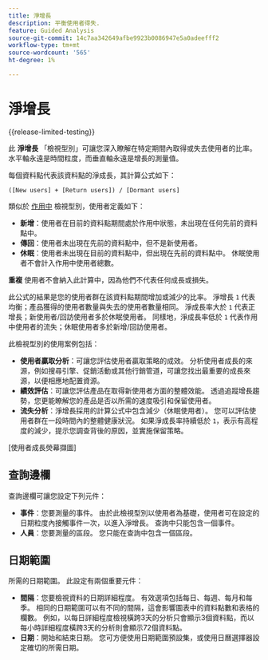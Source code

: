 ```yaml
---
title: 淨增長
description: 平衡使用者得失.
feature: Guided Analysis
source-git-commit: 14c7aa342649afbe9923b0086947e5a0adeefff2
workflow-type: tm+mt
source-wordcount: '565'
ht-degree: 1%

---
```


# 淨增長

{{release-limited-testing}}

此 **淨增長** 「檢視型別」可讓您深入瞭解在特定期間內取得或失去使用者的比率。 水平軸永遠是時間粒度，而垂直軸永遠是增長的測量值。

每個資料點代表該資料點的淨成長，其計算公式如下：

`([New users] + [Return users]) / [Dormant users]`

類似於 [作用中](active.md) 檢視型別，使用者定義如下：

* **新增**：使用者在目前的資料點期間處於作用中狀態，未出現在任何先前的資料點中。
* **傳回**：使用者未出現在先前的資料點中，但不是新使用者。
* **休眠**：使用者未出現在目前的資料點中，但出現在先前的資料點中。 休眠使用者不會計入作用中使用者總數。

**重複** 使用者不會納入此計算中，因為他們不代表任何成長或損失。

此公式的結果是您的使用者群在該資料點期間增加或減少的比率。 淨增長 `1` 代表均衡；產品獲得的使用者數量與失去的使用者數量相同。 淨成長率大於 `1` 代表正增長；新使用者/回訪使用者多於休眠使用者。 同樣地，淨成長率低於 `1` 代表作用中使用者的流失；休眠使用者多於新增/回訪使用者。

此檢視型別的使用案例包括：

* **使用者贏取分析**：可讓您評估使用者贏取策略的成效。 分析使用者成長的來源，例如搜尋引擎、促銷活動或其他行銷管道，可讓您找出最重要的成長來源，以便相應地配置資源。
* **績效評估**：可讓您評估產品在取得新使用者方面的整體效能。 透過追蹤增長趨勢，您更能瞭解您的產品是否以所需的速度吸引和保留使用者。
* **流失分析**：淨增長採用的計算公式中包含減少（休眠使用者）。 您可以評估使用者群在一段時間內的整體健康狀況。 如果淨成長率持續低於 `1`，表示有高程度的減少，提示您調查背後的原因，並實施保留策略。

[使用者成長熒幕擷圖]

## 查詢邊欄

查詢邊欄可讓您設定下列元件：

* **事件**：您要測量的事件。 由於此檢視型別以使用者為基礎，使用者可在設定的日期粒度內接觸事件一次，以進入淨增長。 查詢中只能包含一個事件。
* **人員**：您要測量的區段。 您只能在查詢中包含一個區段。

## 日期範圍

所需的日期範圍。 此設定有兩個重要元件：

* **間隔**：您要檢視資料的日期詳細程度。 有效選項包括每日、每週、每月和每季。 相同的日期範圍可以有不同的間隔，這會影響圖表中的資料點數和表格的欄數。 例如，以每日詳細程度檢視橫跨3天的分析只會顯示3個資料點，而以每小時詳細程度橫跨3天的分析則會顯示72個資料點。
* **日期**：開始和結束日期。 您可方便使用日期範圍預設集，或使用日曆選擇器設定確切的所需日期。
